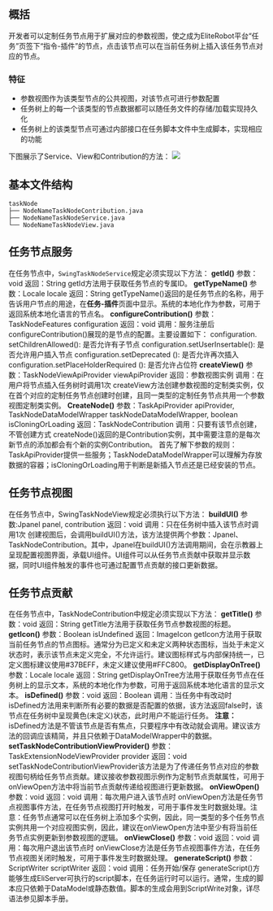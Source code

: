 ## 概括
开发者可以定制任务节点用于扩展对应的参数视图，使之成为EliteRobot平台“任务”页签下“指令-插件”的节点，点击该节点可以在当前任务树上插入该任务节点对应的节点。
### 特征

- 参数视图作为该类型节点的公共视图，对该节点可进行参数配置
- 任务树上的每一个该类型的节点数据都可以随任务文件的存储/加载实现持久化
- 任务树上的该类型节点可通过内部接口在任务脚本文件中生成脚本，实现相应的功能

下图展示了Service、View和Contribution的方法：
![](https://cdn.nlark.com/yuque/0/2022/jpeg/25725705/1667200808205-7e618e67-436c-4518-b847-8efa8d422fca.jpeg)
## 基本文件结构
```
taskNode
├── NodeNameTaskNodeContribution.java		
├── NodeNameTaskNodeService.java				
└── NodeNameTaskNodeView.java
```
## 任务节点服务
在任务节点中，`SwingTaskNodeService`规定必须实现以下方法：
**getId()**
	参数：void
	返回：String
	getId方法用于获取任务节点的专属ID。
**getTypeName()**
	参数：Locale locale
	返回：String
	getTypeName()返回的是任务节点的名称，用于告诉用户节点的用途，在**任务-插件**页面中显示。系统的本地化作为参数，可用于返回系统本地化语言的节点名。
**configureContribution()**
	参数：TaskNodeFeatures configuration
	返回：void
	调用：服务注册后
configureContribution()展现的是节点的配置。主要设置如下：
configuration. setChildrenAllowed(): 是否允许有子节点 
configuration.setUserInsertable(): 是否允许用户插入节点
configuration.setDeprecated (): 是否允许再次插入
configuration.setPlaceHolderRequired (): 是否允许占位符
**createView()**
	参数：TaskNodeViewApiProvider viewApiProvider
	返回：参数视图实例
	调用：在用户将节点插入任务树时调用1次
	createView方法创建参数视图的定制类实例，仅在首个对应的定制任务节点创建时创建，且同一类型的定制任务节点共用一个参数视图定制类实例。
**CreateNode()**
	参数：TaskApiProvider apiProvider, TaskNodeDataModelWrapper taskNodeDataModelWrapper, boolean isCloningOrLoading
	返回：TaskNodeContribution
	调用：只要有该节点创建，不管创建方式
	createNode()返回的是Contribution实例，其中需要注意的是每次新节点的添加都会有个新的实例Contribution。 首先了解下参数的规则：
	TaskApiProvider提供一些服务；TaskNodeDataModelWrapper可以理解为存放数据的容器；isCloningOrLoading用于判断是新插入节点还是已经安装的节点。
## 任务节点视图
在任务节点中，SwingTaskNodeView规定必须执行以下方法：
**buildUI()**
	参数:Jpanel panel, <C>contribution
	返回：void
	调用：只在任务树中插入该节点时调用1次
创建视图后，会调用buildUI()方法，该方法提供两个参数：Jpanel、TaskNodeContribution。其中，Jpanel在buildUI()方法调用期间，会在示教器上呈现配置视图界面，承载UI组件。UI组件可以从任务节点贡献中获取并显示数据，同时UI组件触发的事件也可通过配置节点贡献的接口更新数据。
## 任务节点贡献
在任务节点中，TaskNodeContribution中规定必须实现以下方法：
**getTitle()**
	参数：void
	返回：String
	getTitle方法用于获取任务节点参数视图的标题。
**getIcon()**
	参数：Boolean isUndefined
	返回：ImageIcon
	getIcon方法用于获取当前任务节点的节点图标。通常分为已定义和未定义两种状态图标，当处于未定义状态时，表示该节点未定义完全，不允许运行。建议图标样式与内部保持统一，已定义图标建议使用#37BEFF，未定义建议使用#FFC800。
**getDisplayOnTree()**
	参数：Locale locale
	返回：String
	getDisplayOnTree方法用于获取任务节点在任务树上的显示文本，系统的本地化作为参数，可用于返回系统本地化语言的显示文本。
**isDefined()**
	参数：void
	返回：Boolean
	调用：当任务中有改动时
	isDefined方法用来判断所有必要的数据是否配置的依据，该方法返回false时，该节点在任务树中呈现黄色(未定义)状态，此时用户不能运行任务。
**注意：**
	isDefined方法是不管该节点是否有焦点，只要程序中有改动就会调用。建议该方法的回调应该精简，并且只依赖于DataModelWrapper中的数据。
**setTaskNodeContributionViewProvider()**
	参数：TaskExtensionNodeViewProvider provider
	返回：void
	setTaskNodeContributionViewProvider该方法是为了传递任务节点对应的参数视图句柄给任务节点贡献。建议接收参数视图示例作为定制节点贡献属性，可用于onViewOpen方法中将当前节点贡献传递给视图进行更新数据。
**onViewOpen()**
	参数：void
	返回：void
	调用：每次用户进入该节点时
onViewOpen方法是任务节点视图事件方法，在任务节点视图打开时触发，可用于事件发生时数据处理。注意：任务节点通常可以在任务树上添加多个实例，因此，同一类型的多个任务节点实例共用一个对应视图实例，因此，建议在onViewOpen方法中至少有将当前任务节点实例更新到参数视图的逻辑。
**onViewClose()**
	参数：void
	返回：void
	调用：每次用户退出该节点时
	onViewClose方法是任务节点视图事件方法，在任务节点视图关闭时触发，可用于事件发生时数据处理。
**generateScript()**
	参数：ScriptWriter scriptWriter
	返回：void
	调用：任务开始/保存
	generateScript()方能够生成EliServer可执行的script脚本，在任务运行时可以运行。通常，生成的脚本应只依赖于DataModel或静态数值。脚本的生成会用到ScriptWrite对象，详尽语法参见脚本手册。

